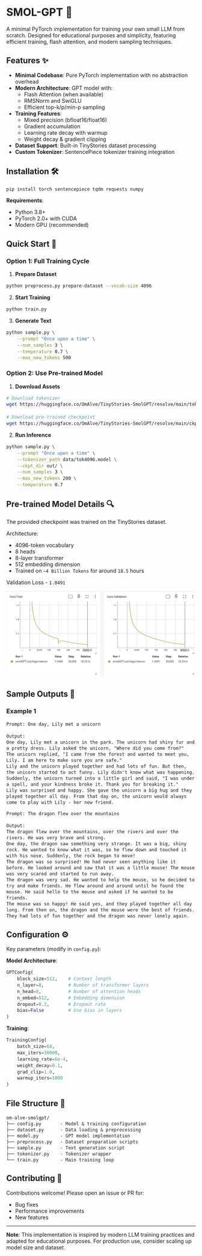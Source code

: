 # SMOL-GPT 🦾

A minimal PyTorch implementation for training your own small LLM from scratch. Designed for educational purposes and simplicity, featuring efficient training, flash attention, and modern sampling techniques.

## Features ✨

- **Minimal Codebase**: Pure PyTorch implementation with no abstraction overhead
- **Modern Architecture**: GPT model with:
  - Flash Attention (when available)
  - RMSNorm and SwiGLU
  - Efficient top-k/p/min-p sampling
- **Training Features**:
  - Mixed precision (bfloat16/float16)
  - Gradient accumulation
  - Learning rate decay with warmup
  - Weight decay & gradient clipping
- **Dataset Support**: Built-in TinyStories dataset processing
- **Custom Tokenizer**: SentencePiece tokenizer training integration

## Installation 🛠️

```bash
pip install torch sentencepiece tqdm requests numpy
```

**Requirements**:
- Python 3.8+
- PyTorch 2.0+ with CUDA
- Modern GPU (recommended)

## Quick Start 🚀

### Option 1: Full Training Cycle

1. **Prepare Dataset**
```bash
python preprocess.py prepare-dataset --vocab-size 4096
```

2. **Start Training**
```bash
python train.py
```

3. **Generate Text**
```bash
python sample.py \
    --prompt "Once upon a time" \
    --num_samples 3 \
    --temperature 0.7 \
    --max_new_tokens 500
```

### Option 2: Use Pre-trained Model

1. **Download Assets**
```bash
# Download tokenizer
wget https://huggingface.co/OmAlve/TinyStories-SmolGPT/resolve/main/tok4096.model -P data/

# Download pre-trained checkpoint
wget https://huggingface.co/OmAlve/TinyStories-SmolGPT/resolve/main/ckpt-v1.pt -P out/
```

2. **Run Inference**
```bash
python sample.py \
    --prompt "Once upon a time" \
    --tokenizer_path data/tok4096.model \
    --ckpt_dir out/ \
    --num_samples 3 \
    --max_new_tokens 200 \
    --temperature 0.7
```

## Pre-trained Model Details 🔍

The provided checkpoint was trained on the TinyStories dataset.

Architecture:
- 4096-token vocabulary
- 8 heads
- 8-layer transformer
- 512 embedding dimension
- Trained on `~4 Billion Tokens` for around `18.5` hours

Validation Loss - `1.0491`

![Loss Curve](assets/loss.png)

## Sample Outputs 📝

### Example 1
```text
Prompt: One day, Lily met a unicorn

Output:
One day, Lily met a unicorn in the park. The unicorn had shiny fur and a pretty dress. Lily asked the unicorn, "Where did you come from?"
The unicorn replied, "I came from the forest and wanted to meet you, Lily. I am here to make sure you are safe."
Lily and the unicorn played together and had lots of fun. But then, the unicorn started to act funny. Lily didn't know what was happening. Suddenly, the unicorn turned into a little girl and said, "I was under a spell, and your kindness broke it. Thank you for breaking it."
Lily was surprised and happy. She gave the unicorn a big hug and they played together all day. From that day on, the unicorn would always come to play with Lily - her new friend.
```

```
Prompt: The dragon flew over the mountains

Output:
The dragon flew over the mountains, over the rivers and over the rivers. He was very brave and strong.
One day, the dragon saw something very strange. It was a big, shiny rock. He wanted to know what it was, so he flew down and touched it with his nose. Suddenly, the rock began to move!
The dragon was so surprised! He had never seen anything like it before. He looked around and saw that it was a little mouse! The mouse was very scared and started to run away.
The dragon was very sad. He wanted to help the mouse, so he decided to try and make friends. He flew around and around until he found the mouse. He said hello to the mouse and asked if he wanted to be friends.
The mouse was so happy! He said yes, and they played together all day long. From then on, the dragon and the mouse were the best of friends. They had lots of fun together and the dragon was never lonely again.
```

## Configuration ⚙️

Key parameters (modify in `config.py`):

**Model Architecture**:
```python
GPTConfig(
    block_size=512,    # Context length
    n_layer=8,         # Number of transformer layers
    n_head=8,          # Number of attention heads
    n_embed=512,       # Embedding dimension
    dropout=0.2,       # Dropout rate
    bias=False         # Use bias in layers
)
```

**Training**:
```python
TrainingConfig(
    batch_size=64,
    max_iters=30000,
    learning_rate=6e-4,
    weight_decay=0.1,
    grad_clip=1.0,
    warmup_iters=1000
)
```

## File Structure 📁

```
om-alve-smolgpt/
├── config.py       - Model & training configuration
├── dataset.py      - Data loading & preprocessing
├── model.py        - GPT model implementation
├── preprocess.py   - Dataset preparation scripts
├── sample.py       - Text generation script
├── tokenizer.py    - Tokenizer wrapper
└── train.py        - Main training loop
```

## Contributing 🤝

Contributions welcome! Please open an issue or PR for:
- Bug fixes
- Performance improvements
- New features

---

**Note**: This implementation is inspired by modern LLM training practices and adapted for educational purposes. For production use, consider scaling up model size and dataset.
